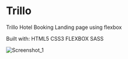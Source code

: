 # Trillo
Trillo Hotel Booking Landing page using flexbox

Built with:
HTML5
CSS3
FLEXBOX
SASS

![Screenshot_1](https://user-images.githubusercontent.com/28502992/54124292-a0d22880-440a-11e9-88d9-05624b2e2d7f.jpg)
